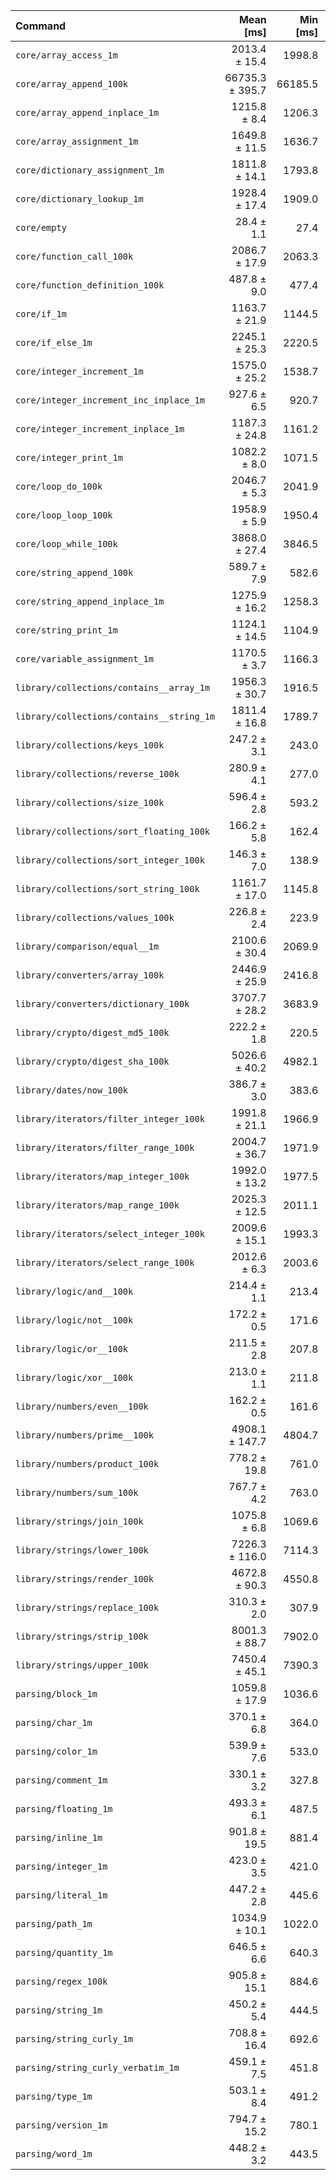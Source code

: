 | Command | Mean [ms] | Min [ms] | Max [ms] |
|:---|---:|---:|---:|
| `core/array_access_1m` | 2013.4 ± 15.4 | 1998.8 | 2034.2 | 71.01 ± 2.78 |
| `core/array_append_100k` | 66735.3 ± 395.7 | 66185.5 | 67067.5 | 2353.62 ± 91.31 |
| `core/array_append_inplace_1m` | 1215.8 ± 8.4 | 1206.3 | 1226.7 | 42.88 ± 1.67 |
| `core/array_assignment_1m` | 1649.8 ± 11.5 | 1636.7 | 1664.6 | 58.18 ± 2.27 |
| `core/dictionary_assignment_1m` | 1811.8 ± 14.1 | 1793.8 | 1828.2 | 63.90 ± 2.50 |
| `core/dictionary_lookup_1m` | 1928.4 ± 17.4 | 1909.0 | 1950.6 | 68.01 ± 2.68 |
| `core/empty` | 28.4 ± 1.1 | 27.4 | 29.8 |
| `core/function_call_100k` | 2086.7 ± 17.9 | 2063.3 | 2105.3 | 73.59 ± 2.89 |
| `core/function_definition_100k` | 487.8 ± 9.0 | 477.4 | 499.3 | 17.20 ± 0.73 |
| `core/if_1m` | 1163.7 ± 21.9 | 1144.5 | 1183.2 | 41.04 ± 1.75 |
| `core/if_else_1m` | 2245.1 ± 25.3 | 2220.5 | 2274.0 | 79.18 ± 3.16 |
| `core/integer_increment_1m` | 1575.0 ± 25.2 | 1538.7 | 1595.9 | 55.55 ± 2.31 |
| `core/integer_increment_inc_inplace_1m` | 927.6 ± 6.5 | 920.7 | 935.4 | 32.71 ± 1.27 |
| `core/integer_increment_inplace_1m` | 1187.3 ± 24.8 | 1161.2 | 1213.7 | 41.87 ± 1.83 |
| `core/integer_print_1m` | 1082.2 ± 8.0 | 1071.5 | 1090.8 | 38.17 ± 1.49 |
| `core/loop_do_100k` | 2046.7 ± 5.3 | 2041.9 | 2051.9 | 72.18 ± 2.77 |
| `core/loop_loop_100k` | 1958.9 ± 5.9 | 1950.4 | 1963.1 | 69.09 ± 2.66 |
| `core/loop_while_100k` | 3868.0 ± 27.4 | 3846.5 | 3906.2 | 136.42 ± 5.32 |
| `core/string_append_100k` | 589.7 ± 7.9 | 582.6 | 600.3 | 20.80 ± 0.85 |
| `core/string_append_inplace_1m` | 1275.9 ± 16.2 | 1258.3 | 1296.0 | 45.00 ± 1.82 |
| `core/string_print_1m` | 1124.1 ± 14.5 | 1104.9 | 1140.0 | 39.65 ± 1.60 |
| `core/variable_assignment_1m` | 1170.5 ± 3.7 | 1166.3 | 1175.2 | 41.28 ± 1.59 |
| `library/collections/contains__array_1m` | 1956.3 ± 30.7 | 1916.5 | 1987.8 | 68.99 ± 2.86 |
| `library/collections/contains__string_1m` | 1811.4 ± 16.8 | 1789.7 | 1830.2 | 63.88 ± 2.52 |
| `library/collections/keys_100k` | 247.2 ± 3.1 | 243.0 | 250.4 | 8.72 ± 0.35 |
| `library/collections/reverse_100k` | 280.9 ± 4.1 | 277.0 | 286.2 | 9.91 ± 0.41 |
| `library/collections/size_100k` | 596.4 ± 2.8 | 593.2 | 599.9 | 21.03 ± 0.81 |
| `library/collections/sort_floating_100k` | 166.2 ± 5.8 | 162.4 | 174.8 | 5.86 ± 0.30 |
| `library/collections/sort_integer_100k` | 146.3 ± 7.0 | 138.9 | 155.1 | 5.16 ± 0.32 |
| `library/collections/sort_string_100k` | 1161.7 ± 17.0 | 1145.8 | 1180.2 | 40.97 ± 1.68 |
| `library/collections/values_100k` | 226.8 ± 2.4 | 223.9 | 228.8 | 8.00 ± 0.32 |
| `library/comparison/equal__1m` | 2100.6 ± 30.4 | 2069.9 | 2142.5 | 74.08 ± 3.04 |
| `library/converters/array_100k` | 2446.9 ± 25.9 | 2416.8 | 2478.7 | 86.30 ± 3.43 |
| `library/converters/dictionary_100k` | 3707.7 ± 28.2 | 3683.9 | 3743.5 | 130.76 ± 5.11 |
| `library/crypto/digest_md5_100k` | 222.2 ± 1.8 | 220.5 | 224.3 | 7.84 ± 0.31 |
| `library/crypto/digest_sha_100k` | 5026.6 ± 40.2 | 4982.1 | 5067.6 | 177.28 ± 6.94 |
| `library/dates/now_100k` | 386.7 ± 3.0 | 383.6 | 390.8 | 13.64 ± 0.53 |
| `library/iterators/filter_integer_100k` | 1991.8 ± 21.1 | 1966.9 | 2011.3 | 70.25 ± 2.79 |
| `library/iterators/filter_range_100k` | 2004.7 ± 36.7 | 1971.9 | 2055.0 | 70.70 ± 3.00 |
| `library/iterators/map_integer_100k` | 1992.0 ± 13.2 | 1977.5 | 2009.5 | 70.25 ± 2.73 |
| `library/iterators/map_range_100k` | 2025.3 ± 12.5 | 2011.1 | 2041.3 | 71.43 ± 2.77 |
| `library/iterators/select_integer_100k` | 2009.6 ± 15.1 | 1993.3 | 2029.8 | 70.87 ± 2.77 |
| `library/iterators/select_range_100k` | 2012.6 ± 6.3 | 2003.6 | 2017.7 | 70.98 ± 2.73 |
| `library/logic/and__100k` | 214.4 ± 1.1 | 213.4 | 215.4 | 7.56 ± 0.29 |
| `library/logic/not__100k` | 172.2 ± 0.5 | 171.6 | 172.8 | 6.07 ± 0.23 |
| `library/logic/or__100k` | 211.5 ± 2.8 | 207.8 | 214.6 | 7.46 ± 0.30 |
| `library/logic/xor__100k` | 213.0 ± 1.1 | 211.8 | 214.2 | 7.51 ± 0.29 |
| `library/numbers/even__100k` | 162.2 ± 0.5 | 161.6 | 162.8 | 5.72 ± 0.22 |
| `library/numbers/prime__100k` | 4908.1 ± 147.7 | 4804.7 | 5122.9 | 173.10 ± 8.44 |
| `library/numbers/product_100k` | 778.2 ± 19.8 | 761.0 | 805.6 | 27.45 ± 1.26 |
| `library/numbers/sum_100k` | 767.7 ± 4.2 | 763.0 | 771.3 | 27.08 ± 1.05 |
| `library/strings/join_100k` | 1075.8 ± 6.8 | 1069.6 | 1083.3 | 37.94 ± 1.47 |
| `library/strings/lower_100k` | 7226.3 ± 116.0 | 7114.3 | 7356.8 | 254.86 ± 10.59 |
| `library/strings/render_100k` | 4672.8 ± 90.3 | 4550.8 | 4750.7 | 164.80 ± 7.08 |
| `library/strings/replace_100k` | 310.3 ± 2.0 | 307.9 | 311.9 | 10.94 ± 0.43 |
| `library/strings/strip_100k` | 8001.3 ± 88.7 | 7902.0 | 8110.0 | 282.19 ± 11.26 |
| `library/strings/upper_100k` | 7450.4 ± 45.1 | 7390.3 | 7486.2 | 262.76 ± 10.20 |
| `parsing/block_1m` | 1059.8 ± 17.9 | 1036.6 | 1075.0 | 37.38 ± 1.57 |
| `parsing/char_1m` | 370.1 ± 6.8 | 364.0 | 378.1 | 13.05 ± 0.56 |
| `parsing/color_1m` | 539.9 ± 7.6 | 533.0 | 547.9 | 19.04 ± 0.78 |
| `parsing/comment_1m` | 330.1 ± 3.2 | 327.8 | 334.9 | 11.64 ± 0.46 |
| `parsing/floating_1m` | 493.3 ± 6.1 | 487.5 | 501.2 | 17.40 ± 0.70 |
| `parsing/inline_1m` | 901.8 ± 19.5 | 881.4 | 928.3 | 31.80 ± 1.40 |
| `parsing/integer_1m` | 423.0 ± 3.5 | 421.0 | 428.3 | 14.92 ± 0.59 |
| `parsing/literal_1m` | 447.2 ± 2.8 | 445.6 | 451.5 | 15.77 ± 0.61 |
| `parsing/path_1m` | 1034.9 ± 10.1 | 1022.0 | 1046.6 | 36.50 ± 1.44 |
| `parsing/quantity_1m` | 646.5 ± 6.6 | 640.3 | 654.4 | 22.80 ± 0.90 |
| `parsing/regex_100k` | 905.8 ± 15.1 | 884.6 | 920.1 | 31.94 ± 1.33 |
| `parsing/string_1m` | 450.2 ± 5.4 | 444.5 | 457.0 | 15.88 ± 0.64 |
| `parsing/string_curly_1m` | 708.8 ± 16.4 | 692.6 | 730.6 | 25.00 ± 1.12 |
| `parsing/string_curly_verbatim_1m` | 459.1 ± 7.5 | 451.8 | 469.4 | 16.19 ± 0.67 |
| `parsing/type_1m` | 503.1 ± 8.4 | 491.2 | 509.3 | 17.74 ± 0.74 |
| `parsing/version_1m` | 794.7 ± 15.2 | 780.1 | 811.0 | 28.03 ± 1.20 |
| `parsing/word_1m` | 448.2 ± 3.2 | 443.5 | 450.9 | 15.81 ± 0.62 |

